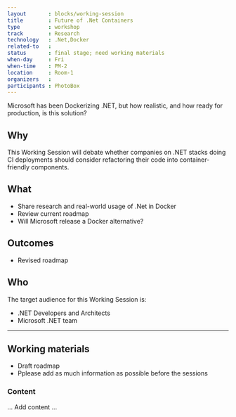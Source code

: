 ```yaml
---
layout       : blocks/working-session
title        : Future of .Net Containers
type         : workshop
track        : Research
technology   : .Net,Docker
related-to   :
status       : final stage; need working materials
when-day     : Fri
when-time    : PM-2
location     : Room-1
organizers   :
participants : PhotoBox
---
```


Microsoft has been Dockerizing .NET, but how realistic, and how ready for production, is this solution?

## Why

This Working Session will debate whether companies on .NET stacks doing CI deployments should consider refactoring their code into container-friendly components.

## What

 - Share research and real-world usage of .Net in Docker
 - Review current roadmap
 - Will Microsoft release a Docker alternative?
 
## Outcomes

- Revised roadmap

## Who

The target audience for this Working Session is:

 - .NET Developers and Architects
 - Microsoft .NET team

--- 

## Working materials

- Draft roadmap
- Pplease add as much information as possible before the sessions

### Content

... Add content ...
